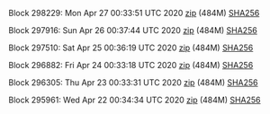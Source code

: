 Block 298229: Mon Apr 27 00:33:51 UTC 2020 [zip](https://dash-bootstrap.ams3.digitaloceanspaces.com/testnet/2020-04-27/bootstrap.dat.zip) (484M) [SHA256](https://dash-bootstrap.ams3.digitaloceanspaces.com/testnet/2020-04-27/sha256.txt)

Block 297916: Sun Apr 26 00:37:44 UTC 2020 [zip](https://dash-bootstrap.ams3.digitaloceanspaces.com/testnet/2020-04-26/bootstrap.dat.zip) (484M) [SHA256](https://dash-bootstrap.ams3.digitaloceanspaces.com/testnet/2020-04-26/sha256.txt)

Block 297510: Sat Apr 25 00:36:19 UTC 2020 [zip](https://dash-bootstrap.ams3.digitaloceanspaces.com/testnet/2020-04-25/bootstrap.dat.zip) (484M) [SHA256](https://dash-bootstrap.ams3.digitaloceanspaces.com/testnet/2020-04-25/sha256.txt)

Block 296882: Fri Apr 24 00:33:18 UTC 2020 [zip](https://dash-bootstrap.ams3.digitaloceanspaces.com/testnet/2020-04-24/bootstrap.dat.zip) (484M) [SHA256](https://dash-bootstrap.ams3.digitaloceanspaces.com/testnet/2020-04-24/sha256.txt)

Block 296305: Thu Apr 23 00:33:31 UTC 2020 [zip](https://dash-bootstrap.ams3.digitaloceanspaces.com/testnet/2020-04-23/bootstrap.dat.zip) (484M) [SHA256](https://dash-bootstrap.ams3.digitaloceanspaces.com/testnet/2020-04-23/sha256.txt)

Block 295961: Wed Apr 22 00:34:34 UTC 2020 [zip](https://dash-bootstrap.ams3.digitaloceanspaces.com/testnet/2020-04-22/bootstrap.dat.zip) (484M) [SHA256](https://dash-bootstrap.ams3.digitaloceanspaces.com/testnet/2020-04-22/sha256.txt)
